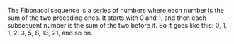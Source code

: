 The Fibonacci sequence is a series of numbers where each number is the sum of the two preceding ones. It starts with 0 and 1, and then each subsequent number is the sum of the two before it. So it goes like this: 0, 1, 1, 2, 3, 5, 8, 13, 21, and so on.
